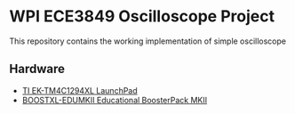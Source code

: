 # WPI ECE3849 Oscilloscope Project
This repository contains the working implementation of simple oscilloscope

## Hardware
* [TI EK-TM4C1294XL LaunchPad](http://www.ti.com/tool/EK-TM4C1294XL)
* [BOOSTXL-EDUMKII Educational BoosterPack MKII](http://www.ti.com/tool/BOOSTXL-EDUMKII)
